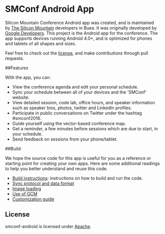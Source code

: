 SMConf Android App
==================

Silicon Mountain Conference Android app was created, and is maintained by [The Silicon Mountain](https://madeinbuea.com) developers in Buea. It was originally developed by [Google Developers](https://github.com/google/iosched). This project is the Android app for the conference. The app supports devices running Android 4.0+, and is optimized for phones and tablets of all shapes and sizes.

Feel free to check out the [license](LICENSE), and make contributions through pull requests.


##Features

With the app, you can:

- View the conference agenda and edit your personal schedule.
- Sync your schedule between all of your devices and the 'SMConf' website.
- View detailed session, code lab, office hours, and speaker information such as speaker bios, photos, twitter and LinkedIn profiles.
- Participate in public conversations on Twitter under the hashtag #smconf2016.
- Guide yourself using the vector-based conference map.
- Get a reminder, a few minutes before sessions which are due to start, in your schedule.
- Send feedback on sessions from your phone/tablet.


##Build

We hope the source code for this app is useful for you as a reference or starting point for creating your own apps. Here are some additional readings to help you better understand and reuse this code.

  * [Build instructions](doc/BUILDING.md): instructions on how to build and run the code.
  * [Sync protocol and data format](doc/SYNC.md)
  * [Image loading](doc/IMAGES.md)
  * [Use of GCM](doc/GCM.md)
  * [Customization guide](doc/CUSTOM.md)


## License

smconf-android is licensed under [Apache](LICENSE).
